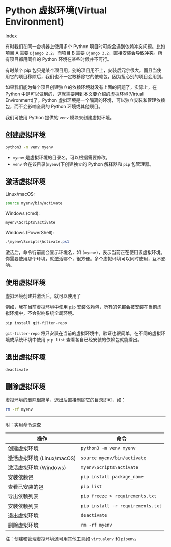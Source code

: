 # Python 虚拟环境(Virtual Environment)

[Index](index.md)

有时我们在同一台机器上使用多个 Python 项目时可能会遇到依赖冲突问题。比如项目 A 需要 `Django 2.2`，而项目 B 需要 `Django 3.2`，直接安装会导致冲突。所有项目都用同样的 Python 环境在某些时候并不可行。

有时某个 pip 包只是某个项目用，别的项目用不上，安装后冗余很大。而且当使用它的项目移除后，我们也不一定敢移除它的依赖包，因为担心别的项目会用到。

如果我们能为每个项目创建独立的依赖环境就没有上面的问题了，实际上，在 Python 中是可以做到的，这就需要用到本文要介绍的虚拟环境(Virtual Environment)了。Python 虚拟环境是一个隔离的环境，可以独立安装和管理依赖包，而不会影响全局的 Python 环境或其他项目。

我们可使用 Python 提供的 `venv` 模块来创建虚拟环境。

## 创建虚拟环境

  ```bash
  python3 -m venv myenv
  ```

- `myenv` 是虚拟环境的目录名，可以根据需要修改。
- `venv` 会在该目录(`myenv`)下创建独立的 Python 解释器和 `pip` 包管理器。

## 激活虚拟环境

Linux/macOS:

```bash
source myenv/bin/activate
```

Windows (cmd):

```cmd
myenv\Scripts\activate
```

Windows (PowerShell):

```powershell
.\myenv\Scripts\Activate.ps1
```

激活后，命令行前面会显示环境名，如 `(myenv)`，表示当前正在使用该虚拟环境。你需要使用那个环境，就激活哪个，很方便。多个虚拟环境可以同时使用，互不影响。

## 使用虚拟环境

虚拟环境创建并激活后，就可以使用了

例如，我在当前虚拟环境中使用 `pip` 安装依赖包，所有的包都会被安装在当前虚拟环境中，不会影响系统全局环境。

```bash
pip install git-filter-repo
```

`git-filter-repo` 将只安装在当前的虚拟环境中。验证也很简单，在不同的虚拟环境或系统环境中使用 `pip list` 查看各自已经安装的依赖包就能看出。

## 退出虚拟环境

```bash
deactivate
```

## 删除虚拟环境

虚拟环境的删除很简单，退出后直接删除它的目录即可，如：

```bash
rm -rf myenv
```

---

附：实用命令速查

| 操作                | 命令                                    |
|---------------------|----------------------------------------|
| 创建虚拟环境        | `python3 -m venv myenv`                  |
| 激活虚拟环境 (Linux/macOS) | `source myenv/bin/activate`       |
| 激活虚拟环境 (Windows)    | `myenv\Scripts\activate`           |
| 安装依赖包          | `pip install package_name`               |
| 查看已安装的包      | `pip list`                               |
| 导出依赖列表        | `pip freeze > requirements.txt`          |
| 安装依赖列表        | `pip install -r requirements.txt`        |
| 退出虚拟环境        | `deactivate`                             |
| 删除虚拟环境        | `rm -rf myenv`                           |

注：创建和管理虚拟环境还可用其他工具如 `virtualenv` 和 `pipenv`。